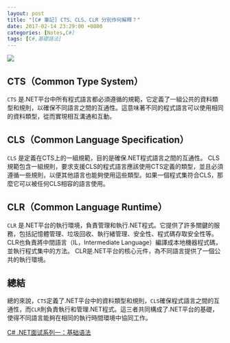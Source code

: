 ```yaml
---
layout: post
title: "[C# 筆記] CTS、CLS、CLR 分別作何解釋？"
date: 2017-02-14 23:29:00 +0800
categories: [Notes,C#]
tags: [C#,基礎語法]
---
```


![](https://dotnettrickscloud.blob.core.windows.net/img/netframework/cts-cls.png)

## CTS（Common Type System）

`CTS` 是.NET平台中所有程式語言都必須遵循的規範，它定義了一組公共的資料類型和規則，以確保不同語言之間的互通性。這意味著不同的程式語言可以使用相同的資料類型，從而實現相互溝通和互動。      

## CLS（Common Language Specification）

`CLS` 是定義在CTS上的一組規範，目的是確保.NET程式語言之間的互通性。 CLS規範包含一組規則，要求支援CLS的程式語言應該使用CTS定義的類型，並且必須遵循一些規則，以便其他語言也能夠使用這些類型。如果一個程式集符合CLS，那麼它可以被任何CLS相容的語言使用。     

## CLR（Common Language Runtime）

`CLR` 是.NET平台的執行環境，負責管理和執行.NET程式。它提供了許多關鍵的服務，包括記憶體管理、垃圾回收、執行緒管理、安全性、程式碼存取安全性等。 CLR也負責將中間語言（IL，Intermediate Language）編譯成本地機器程式碼，並執行程式集中的方法。 CLR是.NET平台的核心元件，為不同語言提供了一個公共的執行環境。     

## 總結

總的來說，`CTS`定義了.NET平台中的資料類型和規則，`CLS`確保程式語言之間的互通性，而`CLR`則負責執行和管理.NET程式。這三者共同構成​​了.NET平台的基礎，使得不同語言能夠在相同的執行時間環境中協同工作。       


[C# .NET面试系列一：基础语法](https://cloud.tencent.com/developer/article/2394466)  